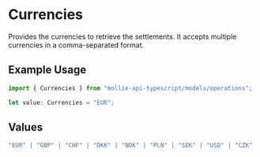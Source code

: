 # Currencies

Provides the currencies to retrieve the settlements. It accepts multiple currencies in a comma-separated format.

## Example Usage

```typescript
import { Currencies } from "mollie-api-typescript/models/operations";

let value: Currencies = "EUR";
```

## Values

```typescript
"EUR" | "GBP" | "CHF" | "DKK" | "NOK" | "PLN" | "SEK" | "USD" | "CZK" | "HUF" | "AUD" | "CAD"
```